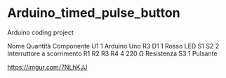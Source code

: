 # Arduino_timed_pulse_button
Arduino coding project

Nome 	Quantità 	Componente
U1 	1 	Arduino Uno R3
D1 	1 	Rosso LED
S1
S2 	2 	Interruttore a scorrimento
R1
R2
R3
R4 	4 	220 Ω Resistenza
S3 	1 	Pulsante


https://imgur.com/7NLhKJJ
